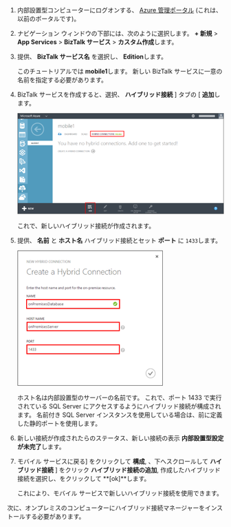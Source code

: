 
1. 内部設置型コンピューターにログオンする、 [Azure 管理ポータル](http://manager.windowsazure.com) (これは、以前のポータルです)。

2. ナビゲーション ウィンドウの下部には、次のように選択します。 **+ 新規** > **App Services** > **BizTalk サービス** > **カスタム作成**します。

3. 提供、 **BizTalk サービス名** を選択し、 **Edition**します。 

    このチュートリアルでは **mobile1**します。 新しい BizTalk サービスに一意の名前を指定する必要があります。

4. BizTalk サービスを作成すると、選択、 **ハイブリッド接続** ] タブの [ **追加**します。

    ![Add Hybrid Connection](./media/hybrid-connections-create-new/3.png)

    これで、新しいハイブリッド接続が作成されます。

5. 提供、 **名前** と **ホスト名** ハイブリッド接続とセット **ポート** に `1433`します。 
  
    ![Configure Hybrid Connection](./media/hybrid-connections-create-new/4.png)

    ホスト名は内部設置型のサーバーの名前です。 これで、ポート 1433 で実行されている SQL Server にアクセスするようにハイブリッド接続が構成されます。 名前付き SQL Server インスタンスを使用している場合は、前に定義した静的ポートを使用します。

6. 新しい接続が作成されたらのステータス、新しい接続の表示 **内部設置型設定が未完了**します。

7. モバイル サービスに戻る] をクリックして **構成**, 、下へスクロールして **ハイブリッド接続** ] をクリック **ハイブリッド接続の追加**, 作成したハイブリッド接続を選択し、をクリックして **[ok]**します。

    これにより、モバイル サービスで新しいハイブリッド接続を使用できます。

次に、オンプレミスのコンピューターにハイブリッド接続マネージャーをインストールする必要があります。
